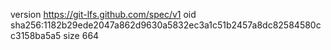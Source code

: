 version https://git-lfs.github.com/spec/v1
oid sha256:1182b29ede2047a862d9630a5832ec3a1c51b2457a8dc82584580cc3158ba5a5
size 664

